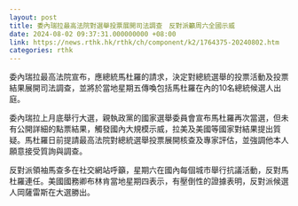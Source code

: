```yaml
---
layout: post
title: 委內瑞拉最高法院對選舉投票展開司法調查　反對派籲周六全國示威
date: 2024-08-02 09:37:31.000000000 +08:00
link: https://news.rthk.hk/rthk/ch/component/k2/1764375-20240802.htm
categories: rthk
---
```


委內瑞拉最高法院宣布，應總統馬杜羅的請求，決定對總統選舉的投票活動及投票結果展開司法調查，並將於當地星期五傳喚包括馬杜羅在內的10名總統候選人出庭。

委內瑞拉上月底舉行大選，親執政黨的國家選舉委員會宣布馬杜羅再次當選，但未有公開詳細的點票結果，觸發國內大規模示威，拉美及美國等國家對結果提出質疑。馬杜羅日前提請最高法院對總統選舉投票展開核查及專家評估，並強調他本人願意接受質詢與調查。

反對派領袖馬查多在社交網站呼籲，星期六在國內每個城市舉行抗議活動，反對馬杜羅連任。美國國務卿布林肯當地星期四表示，有壓倒性的證據表明，反對派候選人岡薩雷斯在大選勝出。
